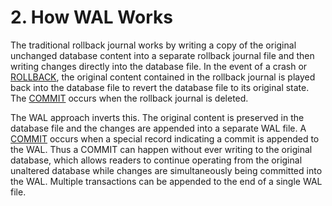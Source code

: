 # 2\. How WAL Works


The traditional rollback journal works by writing a copy of the
original unchanged database content into a separate rollback journal file
and then writing changes directly into the database file. In the
event of a crash or [ROLLBACK](lang_transaction.html), the original content contained in the
rollback journal is played back into the database file to
revert the database file to its original state. The [COMMIT](lang_transaction.html) occurs
when the rollback journal is deleted.


The WAL approach inverts this. The original content is preserved
in the database file and the changes are appended into a separate
WAL file. A [COMMIT](lang_transaction.html) occurs when a special record indicating a commit
is appended to the WAL. Thus a COMMIT can happen without ever writing
to the original database, which allows readers to continue operating
from the original unaltered database while changes are simultaneously being
committed into the WAL. Multiple transactions can be appended to the
end of a single WAL file.



